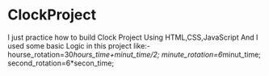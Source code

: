 # ClockProject
I just practice how to build Clock Project Using HTML,CSS,JavaScript
And I used some basic Logic in this project 
like:- hourse_rotation=30*hours_time+minut_time/2;
    minute_rotation=6*minut_time;
    second_rotation=6*secon_time;
